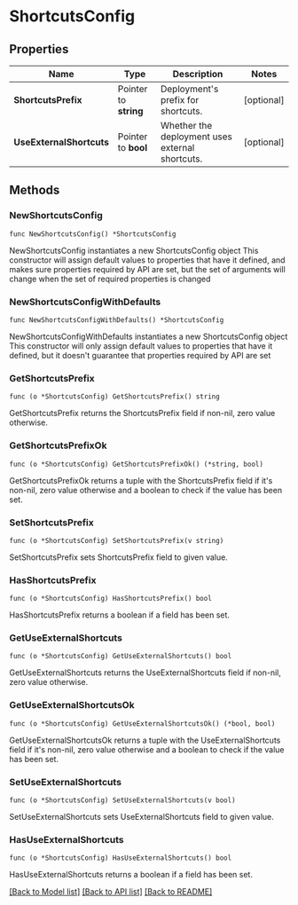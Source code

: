 # ShortcutsConfig

## Properties

Name | Type | Description | Notes
------------ | ------------- | ------------- | -------------
**ShortcutsPrefix** | Pointer to **string** | Deployment&#39;s prefix for shortcuts. | [optional] 
**UseExternalShortcuts** | Pointer to **bool** | Whether the deployment uses external shortcuts. | [optional] 

## Methods

### NewShortcutsConfig

`func NewShortcutsConfig() *ShortcutsConfig`

NewShortcutsConfig instantiates a new ShortcutsConfig object
This constructor will assign default values to properties that have it defined,
and makes sure properties required by API are set, but the set of arguments
will change when the set of required properties is changed

### NewShortcutsConfigWithDefaults

`func NewShortcutsConfigWithDefaults() *ShortcutsConfig`

NewShortcutsConfigWithDefaults instantiates a new ShortcutsConfig object
This constructor will only assign default values to properties that have it defined,
but it doesn't guarantee that properties required by API are set

### GetShortcutsPrefix

`func (o *ShortcutsConfig) GetShortcutsPrefix() string`

GetShortcutsPrefix returns the ShortcutsPrefix field if non-nil, zero value otherwise.

### GetShortcutsPrefixOk

`func (o *ShortcutsConfig) GetShortcutsPrefixOk() (*string, bool)`

GetShortcutsPrefixOk returns a tuple with the ShortcutsPrefix field if it's non-nil, zero value otherwise
and a boolean to check if the value has been set.

### SetShortcutsPrefix

`func (o *ShortcutsConfig) SetShortcutsPrefix(v string)`

SetShortcutsPrefix sets ShortcutsPrefix field to given value.

### HasShortcutsPrefix

`func (o *ShortcutsConfig) HasShortcutsPrefix() bool`

HasShortcutsPrefix returns a boolean if a field has been set.

### GetUseExternalShortcuts

`func (o *ShortcutsConfig) GetUseExternalShortcuts() bool`

GetUseExternalShortcuts returns the UseExternalShortcuts field if non-nil, zero value otherwise.

### GetUseExternalShortcutsOk

`func (o *ShortcutsConfig) GetUseExternalShortcutsOk() (*bool, bool)`

GetUseExternalShortcutsOk returns a tuple with the UseExternalShortcuts field if it's non-nil, zero value otherwise
and a boolean to check if the value has been set.

### SetUseExternalShortcuts

`func (o *ShortcutsConfig) SetUseExternalShortcuts(v bool)`

SetUseExternalShortcuts sets UseExternalShortcuts field to given value.

### HasUseExternalShortcuts

`func (o *ShortcutsConfig) HasUseExternalShortcuts() bool`

HasUseExternalShortcuts returns a boolean if a field has been set.


[[Back to Model list]](../README.md#documentation-for-models) [[Back to API list]](../README.md#documentation-for-api-endpoints) [[Back to README]](../README.md)


